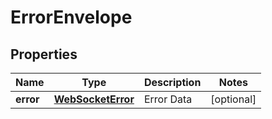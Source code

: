 
# ErrorEnvelope

## Properties
Name | Type | Description | Notes
------------ | ------------- | ------------- | -------------
**error** | [**WebSocketError**](WebSocketError.md) | Error Data |  [optional]



